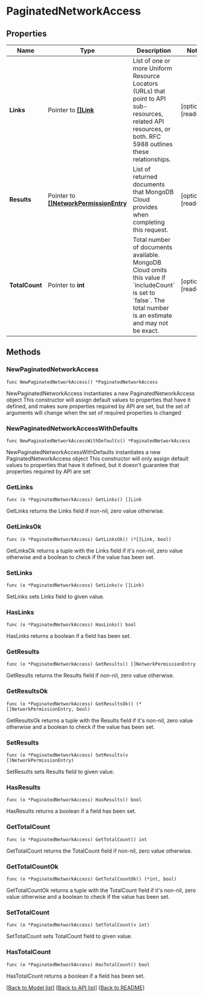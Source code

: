 # PaginatedNetworkAccess

## Properties

Name | Type | Description | Notes
------------ | ------------- | ------------- | -------------
**Links** | Pointer to [**[]Link**](Link.md) | List of one or more Uniform Resource Locators (URLs) that point to API sub-resources, related API resources, or both. RFC 5988 outlines these relationships. | [optional] [readonly] 
**Results** | Pointer to [**[]NetworkPermissionEntry**](NetworkPermissionEntry.md) | List of returned documents that MongoDB Cloud provides when completing this request. | [optional] [readonly] 
**TotalCount** | Pointer to **int** | Total number of documents available. MongoDB Cloud omits this value if &#x60;includeCount&#x60; is set to &#x60;false&#x60;. The total number is an estimate and may not be exact. | [optional] [readonly] 

## Methods

### NewPaginatedNetworkAccess

`func NewPaginatedNetworkAccess() *PaginatedNetworkAccess`

NewPaginatedNetworkAccess instantiates a new PaginatedNetworkAccess object
This constructor will assign default values to properties that have it defined,
and makes sure properties required by API are set, but the set of arguments
will change when the set of required properties is changed

### NewPaginatedNetworkAccessWithDefaults

`func NewPaginatedNetworkAccessWithDefaults() *PaginatedNetworkAccess`

NewPaginatedNetworkAccessWithDefaults instantiates a new PaginatedNetworkAccess object
This constructor will only assign default values to properties that have it defined,
but it doesn't guarantee that properties required by API are set

### GetLinks

`func (o *PaginatedNetworkAccess) GetLinks() []Link`

GetLinks returns the Links field if non-nil, zero value otherwise.

### GetLinksOk

`func (o *PaginatedNetworkAccess) GetLinksOk() (*[]Link, bool)`

GetLinksOk returns a tuple with the Links field if it's non-nil, zero value otherwise
and a boolean to check if the value has been set.

### SetLinks

`func (o *PaginatedNetworkAccess) SetLinks(v []Link)`

SetLinks sets Links field to given value.

### HasLinks

`func (o *PaginatedNetworkAccess) HasLinks() bool`

HasLinks returns a boolean if a field has been set.
### GetResults

`func (o *PaginatedNetworkAccess) GetResults() []NetworkPermissionEntry`

GetResults returns the Results field if non-nil, zero value otherwise.

### GetResultsOk

`func (o *PaginatedNetworkAccess) GetResultsOk() (*[]NetworkPermissionEntry, bool)`

GetResultsOk returns a tuple with the Results field if it's non-nil, zero value otherwise
and a boolean to check if the value has been set.

### SetResults

`func (o *PaginatedNetworkAccess) SetResults(v []NetworkPermissionEntry)`

SetResults sets Results field to given value.

### HasResults

`func (o *PaginatedNetworkAccess) HasResults() bool`

HasResults returns a boolean if a field has been set.
### GetTotalCount

`func (o *PaginatedNetworkAccess) GetTotalCount() int`

GetTotalCount returns the TotalCount field if non-nil, zero value otherwise.

### GetTotalCountOk

`func (o *PaginatedNetworkAccess) GetTotalCountOk() (*int, bool)`

GetTotalCountOk returns a tuple with the TotalCount field if it's non-nil, zero value otherwise
and a boolean to check if the value has been set.

### SetTotalCount

`func (o *PaginatedNetworkAccess) SetTotalCount(v int)`

SetTotalCount sets TotalCount field to given value.

### HasTotalCount

`func (o *PaginatedNetworkAccess) HasTotalCount() bool`

HasTotalCount returns a boolean if a field has been set.

[[Back to Model list]](../README.md#documentation-for-models) [[Back to API list]](../README.md#documentation-for-api-endpoints) [[Back to README]](../README.md)


